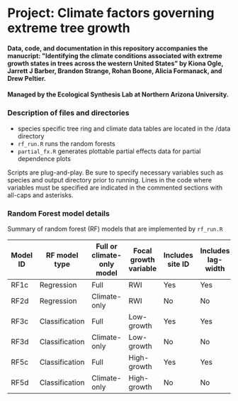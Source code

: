 # Project: Climate factors governing extreme tree growth

#### Data, code, and documentation in this repository accompanies the manucript: "Identifying the climate conditions associated with extreme growth states in trees across the western United States" by Kiona Ogle, Jarrett J Barber, Brandon Strange, Rohan Boone, Alicia Formanack, and Drew Peltier.

#### Managed by the Ecological Synthesis Lab at Northern Arizona University.

### Description of files and directories

 - species specific tree ring and climate data tables are located in the /data directory
 - `rf_run.R` runs the random forests
 - `partial_fx.R` generates plottable partial effects data for partial dependence plots

Scripts are plug-and-play. Be sure to specify necessary variables such as species and output directory prior to running. Lines in the code where variables must be specified are indicated in the commented sections with all-caps and asterisks.

### Random Forest model details

Summary of random forest (RF) models that are implemented by `rf_run.R` 

|Model ID|RF model type|Full or climate-only model|Focal growth variable|Includes site ID|Includes lag-width|Includes Year|
|--------|-------------|--------------------------|---------------------|----------------|------------------|-------------|
|RF1c    |Regression   |Full                      |RWI                  |Yes             |Yes               |Yes          |
|RF2d    |Regression   |Climate-only              |RWI                  |No              |No                |No           |
|RF3c    |Classification|Full                      |Low-growth           |Yes             |Yes               |Yes          |
|RF3d    |Classification|Climate-only              |Low-growth           |No              |No                |No           |
|RF5c    |Classification|Full                      |High-growth          |Yes             |Yes               |Yes          |
|RF5d    |Classification|Climate-only              |High-growth          |No              |No                |No           |
